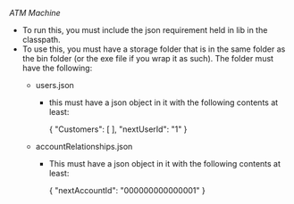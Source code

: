 *ATM Machine*

* To run this, you must include the json requirement held in lib in the classpath.
* To use this, you must have a storage folder that is in the same folder as the bin folder (or the exe file if you wrap it as such). The folder must have the following:
	- users.json
		- this must have a json object in it with the following contents at least:


			{
				"Customers": [
				],
				"nextUserId": "1"
			}


	- accountRelationships.json
		- This must have a json object in it with the following contents at least:


			{
				"nextAccountId": "000000000000001"
			}